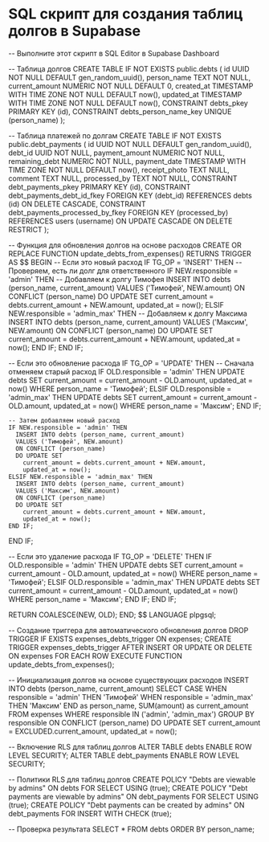 # SQL скрипт для создания таблиц долгов в Supabase
-- Выполните этот скрипт в SQL Editor в Supabase Dashboard

-- Таблица долгов
CREATE TABLE IF NOT EXISTS public.debts (
  id UUID NOT NULL DEFAULT gen_random_uuid(),
  person_name TEXT NOT NULL,
  current_amount NUMERIC NOT NULL DEFAULT 0,
  created_at TIMESTAMP WITH TIME ZONE NOT NULL DEFAULT now(),
  updated_at TIMESTAMP WITH TIME ZONE NOT NULL DEFAULT now(),
  CONSTRAINT debts_pkey PRIMARY KEY (id),
  CONSTRAINT debts_person_name_key UNIQUE (person_name)
);

-- Таблица платежей по долгам
CREATE TABLE IF NOT EXISTS public.debt_payments (
  id UUID NOT NULL DEFAULT gen_random_uuid(),
  debt_id UUID NOT NULL,
  payment_amount NUMERIC NOT NULL,
  remaining_debt NUMERIC NOT NULL,
  payment_date TIMESTAMP WITH TIME ZONE NOT NULL DEFAULT now(),
  receipt_photo TEXT NULL,
  comment TEXT NULL,
  processed_by TEXT NOT NULL,
  CONSTRAINT debt_payments_pkey PRIMARY KEY (id),
  CONSTRAINT debt_payments_debt_id_fkey FOREIGN KEY (debt_id) REFERENCES debts (id) ON DELETE CASCADE,
  CONSTRAINT debt_payments_processed_by_fkey FOREIGN KEY (processed_by) REFERENCES users (username) ON UPDATE CASCADE ON DELETE RESTRICT
);

-- Функция для обновления долгов на основе расходов
CREATE OR REPLACE FUNCTION update_debts_from_expenses()
RETURNS TRIGGER AS $$
BEGIN
  -- Если это новый расход
  IF TG_OP = 'INSERT' THEN
    -- Проверяем, есть ли долг для ответственного
    IF NEW.responsible = 'admin' THEN
      -- Добавляем к долгу Тимофея
      INSERT INTO debts (person_name, current_amount)
      VALUES ('Тимофей', NEW.amount)
      ON CONFLICT (person_name)
      DO UPDATE SET 
        current_amount = debts.current_amount + NEW.amount,
        updated_at = now();
    ELSIF NEW.responsible = 'admin_max' THEN
      -- Добавляем к долгу Максима
      INSERT INTO debts (person_name, current_amount)
      VALUES ('Максим', NEW.amount)
      ON CONFLICT (person_name)
      DO UPDATE SET 
        current_amount = debts.current_amount + NEW.amount,
        updated_at = now();
    END IF;
  END IF;
  
  -- Если это обновление расхода
  IF TG_OP = 'UPDATE' THEN
    -- Сначала отменяем старый расход
    IF OLD.responsible = 'admin' THEN
      UPDATE debts 
      SET current_amount = current_amount - OLD.amount,
          updated_at = now()
      WHERE person_name = 'Тимофей';
    ELSIF OLD.responsible = 'admin_max' THEN
      UPDATE debts 
      SET current_amount = current_amount - OLD.amount,
          updated_at = now()
      WHERE person_name = 'Максим';
    END IF;
    
    -- Затем добавляем новый расход
    IF NEW.responsible = 'admin' THEN
      INSERT INTO debts (person_name, current_amount)
      VALUES ('Тимофей', NEW.amount)
      ON CONFLICT (person_name)
      DO UPDATE SET 
        current_amount = debts.current_amount + NEW.amount,
        updated_at = now();
    ELSIF NEW.responsible = 'admin_max' THEN
      INSERT INTO debts (person_name, current_amount)
      VALUES ('Максим', NEW.amount)
      ON CONFLICT (person_name)
      DO UPDATE SET 
        current_amount = debts.current_amount + NEW.amount,
        updated_at = now();
    END IF;
  END IF;
  
  -- Если это удаление расхода
  IF TG_OP = 'DELETE' THEN
    IF OLD.responsible = 'admin' THEN
      UPDATE debts 
      SET current_amount = current_amount - OLD.amount,
          updated_at = now()
      WHERE person_name = 'Тимофей';
    ELSIF OLD.responsible = 'admin_max' THEN
      UPDATE debts 
      SET current_amount = current_amount - OLD.amount,
          updated_at = now()
      WHERE person_name = 'Максим';
    END IF;
  END IF;
  
  RETURN COALESCE(NEW, OLD);
END;
$$ LANGUAGE plpgsql;

-- Создание триггера для автоматического обновления долгов
DROP TRIGGER IF EXISTS expenses_debts_trigger ON expenses;
CREATE TRIGGER expenses_debts_trigger
  AFTER INSERT OR UPDATE OR DELETE ON expenses
  FOR EACH ROW
  EXECUTE FUNCTION update_debts_from_expenses();

-- Инициализация долгов на основе существующих расходов
INSERT INTO debts (person_name, current_amount)
SELECT 
  CASE 
    WHEN responsible = 'admin' THEN 'Тимофей'
    WHEN responsible = 'admin_max' THEN 'Максим'
  END as person_name,
  SUM(amount) as current_amount
FROM expenses 
WHERE responsible IN ('admin', 'admin_max')
GROUP BY responsible
ON CONFLICT (person_name)
DO UPDATE SET 
  current_amount = EXCLUDED.current_amount,
  updated_at = now();

-- Включение RLS для таблиц долгов
ALTER TABLE debts ENABLE ROW LEVEL SECURITY;
ALTER TABLE debt_payments ENABLE ROW LEVEL SECURITY;

-- Политики RLS для таблиц долгов
CREATE POLICY "Debts are viewable by admins" ON debts FOR SELECT USING (true);
CREATE POLICY "Debt payments are viewable by admins" ON debt_payments FOR SELECT USING (true);
CREATE POLICY "Debt payments can be created by admins" ON debt_payments FOR INSERT WITH CHECK (true);

-- Проверка результата
SELECT * FROM debts ORDER BY person_name; 